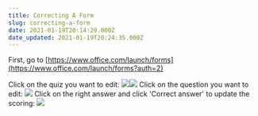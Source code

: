 ```yaml
---
title: Correcting A Form
slug: correcting-a-form
date: 2021-01-19T20:14:29.000Z
date_updated: 2021-01-19T20:24:35.000Z
---
```


First, go to
[https://www.office.com/launch/forms](https://www.office.com/launch/forms?auth=2)

Click on the quiz you want to edit:
![](https://s3-europe.amazonaws.com/joeinn.es/content/images/2021/01/129145710_1806383156192476_5462467967579830392_n.jpg)![](https://s3-europe.amazonaws.com/joeinn.es/content/images/2021/01/image-1.png)
Click on the question you want to edit:
![](https://s3-europe.amazonaws.com/joeinn.es/content/images/2021/01/Screenshot-2021-01-19-at-21.05.35-2.png)
Click on the right answer and click 'Correct answer' to update the scoring:
![](https://s3-europe.amazonaws.com/joeinn.es/content/images/2021/01/image-2.png)

